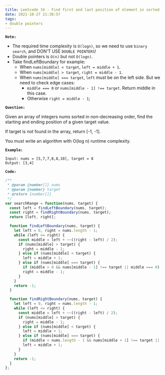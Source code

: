 ```yaml
---
title: Leetcode 34 - Find first and last position of element in sorted array
date: 2021-10-27 21:38:57
tags:
- double pointers
---
```

**`Note:`**
- The required time complexity is `O(logn)`, so we need to use `binary search`, and DON'T USE `DOUBLE POINTERS`!
- Double pointers is `O(n)` but not `O(logn)`.
- Take findLeftBoundary for example:
  - When `nums[middle] < target`, `left = middle + 1`.
  - When `nums[middle] > target`, `right = middle - 1`.
  - When `nums[middle] === target`, `left` must be on the left side. But we need to check edge cases:
    - `middle === 0` or `nums[middle - 1] !== target`. Return middle in this case.
    - Otherwise `right = middle - 1`;

**`Question:`**

Given an array of integers nums sorted in non-decreasing order, find the starting and ending position of a given target value.

If target is not found in the array, return [-1, -1].

You must write an algorithm with O(log n) runtime complexity.

**`Example:`**
```
Input: nums = [5,7,7,8,8,10], target = 8
Output: [3,4]
```

**`Code:`**
```javascript
/**
 * @param {number[]} nums
 * @param {number} target
 * @return {number[]}
 */
var searchRange = function(nums, target) {
  const left = findLeftBoundary(nums, target);
  const right = findRightBoundary(nums, target);
  return [left, right];

  function findLeftBoundary(nums, target) {
    let left = 0, right = nums.length - 1;
    while (left <= right) {
      const middle = left + ~~((right - left) / 2);
      if (nums[middle] > target) {
        right = middle - 1;
      } else if (nums[middle] < target) {
        left = middle + 1;
      } else if (nums[middle] === target) {
        if (middle > 0 && nums[middle - 1] !== target || middle === 0) return middle;
        right = middle - 1;
      }
    }
    return -1;
  }

  function findRightBoundary(nums, target) {
    let left = 0, right = nums.length - 1;
    while (left <= right) {
      const middle = left + ~~((right - left) / 2);
      if (nums[middle] > target) {
        right = middle - 1;
      } else if (nums[middle] < target) {
        left = middle + 1;
      } else if (nums[middle] === target) {
        if (middle < nums.length - 1 && nums[middle + 1] !== target || middle === nums.length - 1) return middle;
        left = middle + 1;
      }
    }
    return -1;
  }
};
```